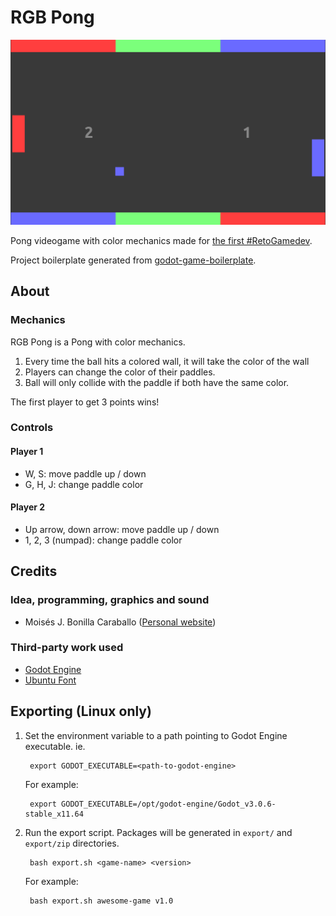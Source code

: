 # RGB Pong

![RGB Pong screenshot](img/rgb-pong.png)

Pong videogame with color mechanics made for [the first #RetoGamedev](https://itch.io/jam/1-retogamedev).

Project boilerplate generated from [godot-game-boilerplate](https://github.com/moisesjbc/godot-game-boilerplate).

## About

### Mechanics

RGB Pong is a Pong with color mechanics.

1. Every time the ball hits a colored wall, it will take the color of the wall
2. Players can change the color of their paddles.
3. Ball will only collide with the paddle if both have the same color.

The first player to get 3 points wins!

### Controls

#### Player 1

- W, S: move paddle up / down
- G, H, J: change paddle color

#### Player 2

- Up arrow, down arrow: move paddle up / down
- 1, 2, 3 (numpad): change paddle color

## Credits

### Idea, programming, graphics and sound

- Moisés J. Bonilla Caraballo ([Personal website](https://moisesjose.com/))

### Third-party work used

- [Godot Engine](https://godotengine.org/)
- [Ubuntu Font](https://design.ubuntu.com/font/)

## Exporting (Linux only)

1. Set the environment variable to a path pointing to Godot Engine executable. ie.

        export GODOT_EXECUTABLE=<path-to-godot-engine>

    For example:

        export GODOT_EXECUTABLE=/opt/godot-engine/Godot_v3.0.6-stable_x11.64

2. Run the export script. Packages will be generated in `export/` and `export/zip` directories.

        bash export.sh <game-name> <version>

    For example:

        bash export.sh awesome-game v1.0
